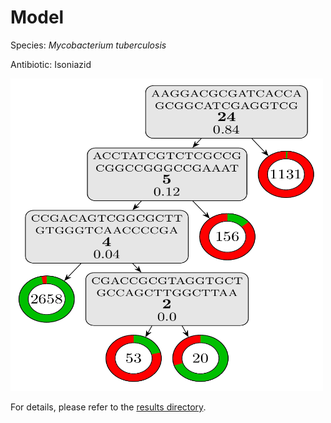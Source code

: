 
# Model

Species: *Mycobacterium tuberculosis*

Antibiotic: Isoniazid

<a href="./model.pdf"><img src="./model.png" width=500 height=500 /></a>

For details, please refer to the [results directory](../../../../../results/cart_b/mycobacterium%20tuberculosis/isoniazid/repeat_0/).


